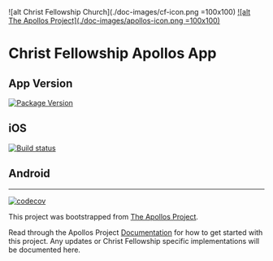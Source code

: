 <div style="text-align:>

[![alt Christ Fellowship Church](./doc-images/cf-icon.png =100x100)](https://christfellowship.church) [![alt The Apollos Project](./doc-images/apollos-icon.png =100x100)](https://apollosapp.io)
# Christ Fellowship Apollos App

## App Version
[![Package Version](https://img.shields.io/github/package-json/v/christfellowshipchurch/apollos-app.svg)](https://github.com/christfellowshipchurch/apollos-app)

## iOS
[![Build status](https://build.appcenter.ms/v0.1/apps/946ec29f-74c8-4263-9bd0-f7046d115220/branches/master/badge)](https://appcenter.ms)

## Android

-----
[![codecov](https://codecov.io/gh/ApollosProject/apollos-prototype/branch/master/graph/badge.svg)](https://codecov.io/gh/ApollosProject/apollos-prototype)

This project was bootstrapped from [The Apollos Project](https://apollosapp.io/).

Read through the Apollos Project [Documentation](https://apollosapp.io/docs/install) for how to get started with this project. Any updates or Christ Fellowship specific implementations will be documented here.